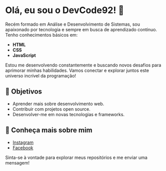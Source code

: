 # Olá, eu sou o DevCode92! 👋

Recém formado em Análise e Desenvolvimento de Sistemas, sou apaixonado por tecnologia e sempre em busca de aprendizado contínuo. Tenho conhecimentos básicos em:

- **HTML**
- **CSS**
- **JavaScript**

Estou me desenvolvendo constantemente e buscando novos desafios para aprimorar minhas habilidades. Vamos conectar e explorar juntos este universo incrível da programação!

## 🌱 Objetivos
- Aprender mais sobre desenvolvimento web.
- Contribuir com projetos open source.
- Desenvolver-me em novas tecnologias e frameworks.

## 🔗 Conheça mais sobre mim
- [Instagram](https://www.instagram.com/josealdreimartins?igsh=NmI4MmtiYmt0aHN4)
- [Facebook](https://www.facebook.com/share/6EX4vNXCs9acfEKC/?mibextid=qi2Omg)

Sinta-se à vontade para explorar meus repositórios e me enviar uma mensagem!

